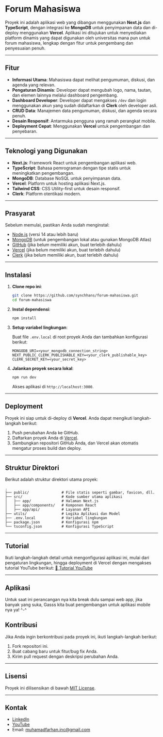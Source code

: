 # Forum Mahasiswa

Proyek ini adalah aplikasi web yang dibangun menggunakan **Next.js** dan **TypeScript**, dengan integrasi ke **MongoDB** untuk penyimpanan data dan di-deploy menggunakan **Vercel**. Aplikasi ini ditujukan untuk menyediakan platform dinamis yang dapat digunakan oleh universitas mana pun untuk forum mahasiswa, lengkap dengan fitur untuk pengembang dan penyesuaian penuh.

---

## Fitur

- **Informasi Utama**: Mahasiswa dapat melihat pengumuman, diskusi, dan agenda yang relevan.
- **Pengaturan Dinamis**: Developer dapat mengubah logo, nama, tautan, dan elemen lainnya melalui dashboard pengembang.
- **Dashboard Developer**: Developer dapat mengakses `/dev` dan login menggunakan akun yang sudah didaftarkan di **Clerk** oleh developer asli.
- **CRUD Data**: Manajemen data pengumuman, diskusi, dan agenda secara penuh.
- **Desain Responsif**: Antarmuka pengguna yang ramah perangkat mobile.
- **Deployment Cepat**: Menggunakan **Vercel** untuk pengembangan dan penyebaran.

---

## Teknologi yang Digunakan

- **Next.js**: Framework React untuk pengembangan aplikasi web.
- **TypeScript**: Bahasa pemrograman dengan tipe statis untuk meningkatkan pengembangan.
- **MongoDB**: Database NoSQL untuk penyimpanan data.
- **Vercel**: Platform untuk hosting aplikasi Next.js.
- **Tailwind CSS**: CSS Utility-first untuk desain responsif.
- **Clerk**: Platform otentikasi modern.

---

## Prasyarat

Sebelum memulai, pastikan Anda sudah menginstal:

- [Node.js](https://nodejs.org/) (versi 14 atau lebih baru)
- [MongoDB](https://www.mongodb.com/) (untuk pengembangan lokal atau gunakan MongoDB Atlas)
- [GitHub](https://github.com/) (jika belum memiliki akun, buat terlebih dahulu)
- [Vercel](https://vercel.com/) (jika belum memiliki akun, buat terlebih dahulu)
- [Clerk](https://clerk.com/) (jika belum memiliki akun, buat terlebih dahulu)

---

## Instalasi

1. **Clone repo ini**:

   ```bash
   git clone https://github.com/synchhans/forum-mahasiswa.git
   cd forum-mahasiswa
   ```

2. **Instal dependensi**:

   ```bash
   npm install
   ```

3. **Setup variabel lingkungan**:

   Buat file `.env.local` di root proyek Anda dan tambahkan konfigurasi berikut:

   ```
   MONGODB_URI=<your_mongodb_connection_string>
   NEXT_PUBLIC_CLERK_PUBLISHABLE_KEY=<your_clerk_publishable_key>
   CLERK_SECRET_KEY=<your_secret_key>
   ```

4. **Jalankan proyek secara lokal**:

   ```bash
   npm run dev
   ```

   Akses aplikasi di `http://localhost:3000`.

---

## Deployment

Proyek ini siap untuk di-deploy di **Vercel**. Anda dapat mengikuti langkah-langkah berikut:

1. Push perubahan Anda ke GitHub.
2. Daftarkan proyek Anda di [Vercel](https://vercel.com/).
3. Sambungkan repositori GitHub Anda, dan Vercel akan otomatis mengatur proses build dan deploy.

---

## Struktur Direktori

Berikut adalah struktur direktori utama proyek:

```
.
├── public/               # File statis seperti gambar, favicon, dll.
├── src/                  # Kode sumber utama aplikasi
│   ├── app/              # Halaman Next.js
│   ├── app/components/   # Komponen React
│   ├── app/api/          # Layanan API
├── utils/                # Logika Aplikasi dan Model
├── .env.local            # Variabel lingkungan
├── package.json          # Konfigurasi npm
└── tsconfig.json         # Konfigurasi TypeScript
```

---

## Tutorial

Ikuti langkah-langkah detail untuk mengonfigurasi aplikasi ini, mulai dari pengaturan lingkungan, hingga deployment di Vercel dengan mengakses tutorial YouTube berikut:
[🔗 Tutorial YouTube](https://youtube.com/codeworshipper)

---

## Aplikasi

Untuk saat ini perancangan nya kita break dulu sampai web app, jika banyak yang suka, Gasss kita buat pengembangan untuk aplikasi mobile nya ya! ^-^

## Kontribusi

Jika Anda ingin berkontribusi pada proyek ini, ikuti langkah-langkah berikut:

1. Fork repositori ini.
2. Buat cabang baru untuk fitur/bug fix Anda.
3. Kirim pull request dengan deskripsi perubahan Anda.

---

## Lisensi

Proyek ini dilisensikan di bawah [MIT License](LICENSE).

---

## Kontak

- [LinkedIn](https://www.linkedin.com/in/muhamadfarhaninc)
- [YouTube](https://youtube.com/codeworshipper)
- Email: muhamadfarhan.inc@gmail.com
